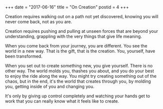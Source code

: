 +++
date = "2017-06-16"
title = "On Creation"
postid = 4
+++

Creation requires walking out on a path not yet discovered, knowing you will never come back, not as you are.

Creation requires pushing and pulling at unseen forces that are beyond your understanding, grappling with the very things that give life meaning.

When you come back from your journey, you are different. You see the world in a new way. That is the gift, that is the creation. You, yourself, have been transformed.

When you set out to create something new, you give yourself. There is no other way. The world molds you, thashes you about, and you do your best to enjoy the ride along the way. You might try creating something out of the chaos, but in the end, it's the world that creates through you, by molding you, getting inside of you and changing you.

It's only by giving up control completely and watching your hands get to work that you can really know what it feels like to create. 